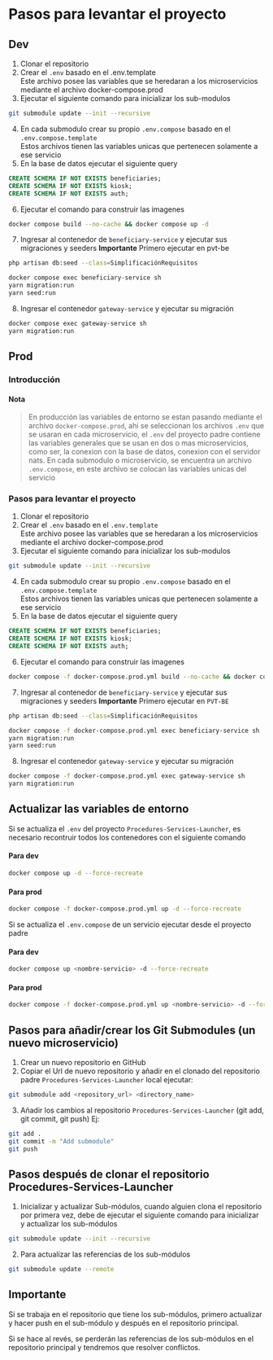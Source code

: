 # Pasos para levantar el proyecto
## Dev

1. Clonar el repositorio
2. Crear el `.env` basado en el .env.template \
    Este archivo posee las variables que se heredaran a los microservicios mediante el archivo docker-compose.prod
3. Ejecutar el siguiente comando para inicializar los sub-modulos
```sh
git submodule update --init --recursive
``` 
4. En cada submodulo crear su propio `.env.compose` basado en el `.env.compose.template` \
    Estos archivos tienen las variables unicas que pertenecen solamente a ese servicio
5. En la base de datos ejecutar el siguiente query
```sql
CREATE SCHEMA IF NOT EXISTS beneficiaries;
CREATE SCHEMA IF NOT EXISTS kiosk;
CREATE SCHEMA IF NOT EXISTS auth;
```
6. Ejecutar el comando para construir las imagenes
```sh
docker compose build --no-cache && docker compose up -d

```
7. Ingresar al contenedor de `beneficiary-service` y ejecutar sus migraciones y seeders
**Importante**
Primero ejecutar en pvt-be
```sh
php artisan db:seed --class=SimplificaciónRequisitos
```
```sh
docker compose exec beneficiary-service sh
yarn migration:run
yarn seed:run
```
8. Ingresar el contenedor `gateway-service` y ejecutar su migración
```sh
docker compose exec gateway-service sh
yarn migration:run
```

## Prod

### Introducción
#### Nota
>En producción las variables de entorno se estan pasando mediante el archivo `docker-compose.prod`, ahi se seleccionan los archivos `.env` que se usaran en 
cada microservicio, el `.env` del proyecto padre contiene las variables generales que se usan en dos o mas microservicios, como ser, la conexion con la base de datos, 
conexion con el servidor nats. En cada submodulo o microservicio, se encuentra un archivo `.env.compose`, en este archivo se colocan las variables unicas del servicio

### Pasos para levantar el proyecto
1. Clonar el repositorio
2. Crear el `.env` basado en el `.env.template` \
    Este archivo posee las variables que se heredaran a los microservicios mediante el archivo docker-compose.prod
3. Ejecutar el siguiente comando para inicializar los sub-modulos
```sh
git submodule update --init --recursive
``` 
4. En cada submodulo crear su propio `.env.compose` basado en el `.env.compose.template` \
    Estos archivos tienen las variables unicas que pertenecen solamente a ese servicio
5. En la base de datos ejecutar el siguiente query
```sql
CREATE SCHEMA IF NOT EXISTS beneficiaries;
CREATE SCHEMA IF NOT EXISTS kiosk;
CREATE SCHEMA IF NOT EXISTS auth;
```
6. Ejecutar el comando para construir las imagenes
```sh
docker compose -f docker-compose.prod.yml build --no-cache && docker compose -f docker-compose.prod.yml up -d

```
7. Ingresar al contenedor de `beneficiary-service` y ejecutar sus migraciones y seeders
**Importante**
Primero ejecutar en `PVT-BE`
```sh
php artisan db:seed --class=SimplificaciónRequisitos
```
```sh
docker compose -f docker-compose.prod.yml exec beneficiary-service sh
yarn migration:run
yarn seed:run
```
8. Ingresar el contenedor `gateway-service` y ejecutar su migración
```sh
docker compose -f docker-compose.prod.yml exec gateway-service sh
yarn migration:run
```

## Actualizar las variables de entorno

Si se actualiza el `.env` del proyecto `Procedures-Services-Launcher`, es necesario recontruir todos los contenedores con el siguiente comando
#### Para dev
```sh
docker compose up -d --force-recreate
```
#### Para prod
```sh
docker compose -f docker-compose.prod.yml up -d --force-recreate
```
Si se actualiza el `.env.compose` de un servicio ejecutar desde el proyecto padre
#### Para dev
```sh
docker compose up <nombre-servicio> -d --force-recreate
```
#### Para prod
```sh
docker compose -f docker-compose.prod.yml up <nombre-servicio> -d --force-recreate
```

## Pasos para añadir/crear los Git Submodules (un nuevo microservicio)

1. Crear un nuevo repositorio en GitHub
2. Copiar el Url de nuevo repositorio y añadir en el clonado del repositorio padre `Procedures-Services-Launcher` local ejecutar:
```sh
git submodule add <repository_url> <directory_name>
```
3. Añadir los cambios al repositorio `Procedures-Services-Launcher` (git add, git commit, git push) Ej:
```sh
git add .
git commit -m "Add submodule"
git push
```
## Pasos después de clonar el repositorio Procedures-Services-Launcher

1. Inicializar y actualizar Sub-módulos, cuando alguien clona el repositorio por primera vez, debe de ejecutar el siguiente comando para inicializar y actualizar los sub-módulos
```sh
git submodule update --init --recursive
```
2. Para actualizar las referencias de los sub-módulos
```sh
git submodule update --remote
```
## Importante

Si se trabaja en el repositorio que tiene los sub-módulos, primero actualizar y hacer push en el sub-módulo y después en el repositorio principal.

Si se hace al revés, se perderán las referencias de los sub-módulos en el repositorio principal y tendremos que resolver conflictos.


